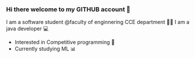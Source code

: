 ### Hi there welcome to my GITHUB account 👋

I am a software student @faculty of enginnering CCE department 🧑‍💻
I am a java developer 💻

- Interested in Competitive programming 🥇
- Currently studying ML 📊
